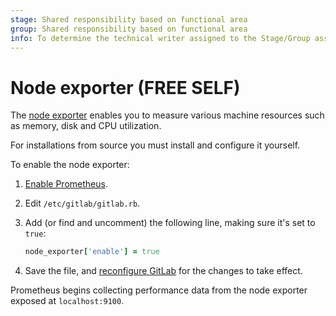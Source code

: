 ```yaml
---
stage: Shared responsibility based on functional area
group: Shared responsibility based on functional area
info: To determine the technical writer assigned to the Stage/Group associated with this page, see https://about.gitlab.com/handbook/product/ux/technical-writing/#assignments
---
```


# Node exporter **(FREE SELF)**

The [node exporter](https://github.com/prometheus/node_exporter) enables you to measure
various machine resources such as memory, disk and CPU utilization.

For installations from source you must install and configure it yourself.

To enable the node exporter:

1. [Enable Prometheus](index.md#configuring-prometheus).
1. Edit `/etc/gitlab/gitlab.rb`.
1. Add (or find and uncomment) the following line, making sure it's set to `true`:

   ```ruby
   node_exporter['enable'] = true
   ```

1. Save the file, and [reconfigure GitLab](../../restart_gitlab.md#omnibus-gitlab-reconfigure)
   for the changes to take effect.

Prometheus begins collecting performance data from the node exporter
exposed at `localhost:9100`.
